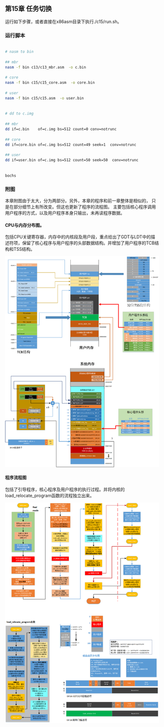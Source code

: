 
## 第15章 任务切换

运行如下步骤，或者直接在x86asm目录下执行./c15/run.sh。

### 运行脚本

```bash

# nasm to bin

## mbr
nasm -f bin c13/c13_mbr.asm  -o c.bin

# core
nasm -f bin c15/c15_core.asm  -o core.bin

# user
nasm -f bin c15/c15.asm  -o user.bin


# dd to c.img

## mbr
dd if=c.bin    of=c.img bs=512 count=0 conv=notrunc

## core
dd if=core.bin of=c.img bs=512 count=49 seek=1  conv=notrunc

## user
dd if=user.bin of=c.img bs=512 count=50 seek=50  conv=notrunc


bochs

```


### 附图

本章附图由于太大，分为两部分。另外，本章的程序和前一章整体是相似的，
只是在部分细节上有所改变。但这也更新了程序的流程图。
主要包括核心程序调用用户程序的方式，以及用户程序本身只输出，未再读程序数据。

#### CPU与内存分布图。

包括CPU关键寄存器，内存中的内核段及用户段，重点给出了GDT与LDT中的描述符项，保留了核心程序与用户程序的头部数据结构。并增加了用户程序的TCB结构和TSS结构。

![protect_mode](https://github.com/jkak/x86asm/blob/master/c15/c15_1.png)

#### 程序流程图

包括了引导程序，核心程序及用户程序的执行过程。并将内核的load_relocate_program函数的流程独立出来。

![protect_mode](https://github.com/jkak/x86asm/blob/master/c15/c15_2.png)

